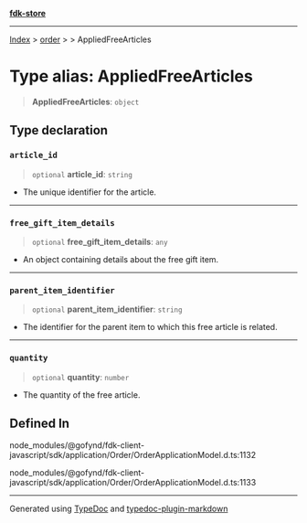 [**fdk-store**](../../../README.md)
***

[Index](../../../API.md) > [order](../../README.md) > [<internal>](../README.md) > AppliedFreeArticles

# Type alias: AppliedFreeArticles

> **AppliedFreeArticles**: `object`

## Type declaration

### `article_id`

> `optional` **article\_id**: `string`

- The unique identifier for the article.

***

### `free_gift_item_details`

> `optional` **free\_gift\_item\_details**: `any`

- An object containing details
about the free gift item.

***

### `parent_item_identifier`

> `optional` **parent\_item\_identifier**: `string`

- The identifier for the parent
item to which this free article is related.

***

### `quantity`

> `optional` **quantity**: `number`

- The quantity of the free article.

## Defined In

node\_modules/@gofynd/fdk-client-javascript/sdk/application/Order/OrderApplicationModel.d.ts:1132

node\_modules/@gofynd/fdk-client-javascript/sdk/application/Order/OrderApplicationModel.d.ts:1133

***
Generated using [TypeDoc](https://typedoc.org/) and [typedoc-plugin-markdown](https://www.npmjs.com/package/typedoc-plugin-markdown)
